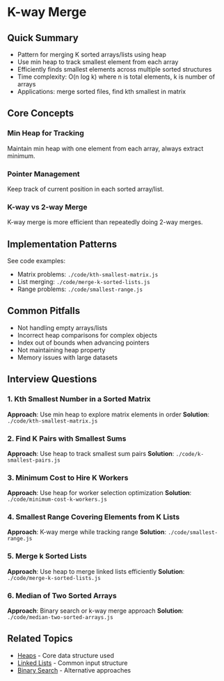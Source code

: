# K-way Merge

## Quick Summary
- Pattern for merging K sorted arrays/lists using heap
- Use min heap to track smallest element from each array
- Efficiently finds smallest elements across multiple sorted structures
- Time complexity: O(n log k) where n is total elements, k is number of arrays
- Applications: merge sorted files, find kth smallest in matrix

## Core Concepts

### Min Heap for Tracking
Maintain min heap with one element from each array, always extract minimum.

### Pointer Management
Keep track of current position in each sorted array/list.

### K-way vs 2-way Merge
K-way merge is more efficient than repeatedly doing 2-way merges.

## Implementation Patterns
See code examples:
- Matrix problems: `./code/kth-smallest-matrix.js`
- List merging: `./code/merge-k-sorted-lists.js`
- Range problems: `./code/smallest-range.js`

## Common Pitfalls
- Not handling empty arrays/lists
- Incorrect heap comparisons for complex objects
- Index out of bounds when advancing pointers
- Not maintaining heap property
- Memory issues with large datasets

## Interview Questions

### 1. Kth Smallest Number in a Sorted Matrix
**Approach**: Use min heap to explore matrix elements in order
**Solution**: `./code/kth-smallest-matrix.js`

### 2. Find K Pairs with Smallest Sums
**Approach**: Use heap to track smallest sum pairs
**Solution**: `./code/k-smallest-pairs.js`

### 3. Minimum Cost to Hire K Workers
**Approach**: Use heap for worker selection optimization
**Solution**: `./code/minimum-cost-k-workers.js`

### 4. Smallest Range Covering Elements from K Lists
**Approach**: K-way merge while tracking range
**Solution**: `./code/smallest-range.js`

### 5. Merge k Sorted Lists
**Approach**: Use heap to merge linked lists efficiently
**Solution**: `./code/merge-k-sorted-lists.js`

### 6. Median of Two Sorted Arrays
**Approach**: Binary search or k-way merge approach
**Solution**: `./code/median-two-sorted-arrays.js`

## Related Topics
- [Heaps](../heaps/README.md) - Core data structure used
- [Linked Lists](../linked-lists/README.md) - Common input structure
- [Binary Search](../binary-search/README.md) - Alternative approaches